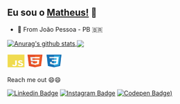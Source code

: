 ##  Eu sou o [Matheus!](https://github.com/matheusjp201) 🤙

- 📍 From João Pessoa - PB 🇧🇷

 <a href="https://github.com/matheusjp201">
<a href="https://github.com/matheusjp201/github-readme-stats">
  <img align="center" src="https://github-readme-stats.anuraghazra1.vercel.app/api?username=matheusjp201&show_icons=true&include_all_commits=true&theme=material-palenight" alt="Anurag's github stats" />
</a>
<a href="https://github.com/matheusjp201/github-readme-stats">
  <img align="center" src="https://github-readme-stats.anuraghazra1.vercel.app/api/top-langs/?username=matheusjp201&layout=compact&theme=material-palenight" />
</a>
<div style="display: inline_block"><br>
  <img align="center" alt="Rafa-Js" height="30" width="40" src="https://raw.githubusercontent.com/devicons/devicon/master/icons/javascript/javascript-plain.svg">
  <img align="center" alt="Rafa-HTML" height="30" width="40" src="https://raw.githubusercontent.com/devicons/devicon/master/icons/html5/html5-original.svg">
  <img align="center" alt="Rafa-CSS" height="30" width="40" src="https://raw.githubusercontent.com/devicons/devicon/master/icons/css3/css3-original.svg">
</div>

  ####
  
Reach me out 😄😄

 [![Linkedin Badge](https://img.shields.io/badge/-LinkedIn-blue?style=flat-square&logo=Linkedin&logoColor=white&link=https://www.linkedin.com/in/matheus-diniz-83751b140/)](https://www.linkedin.com/in/matheus-diniz-83751b140/) [![Instagram Badge](https://img.shields.io/badge/-Instagram-red?style=flat-square&logo=Instagram&logoColor=white&link=https://www.instagram.com/matheusddiiniz/)](https://www.instagram.com/matheusddiiniz/) [![Codepen Badge](https://img.shields.io/badge/-Codepen-black?style=flat-square&logo=Codepen&logoColor=white&link=[https://codepen.io/matheusjp201))](https://codepen.io/matheusjp201)

<!--
**matheusjp201/matheusjp201** is a ✨ _special_ ✨ repository because its `README.md` (this file) appears on your GitHub profile.

